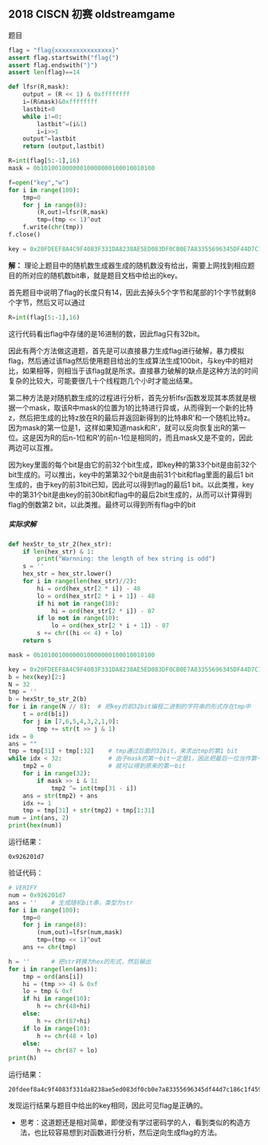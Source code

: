 ## 2018 CISCN 初赛 oldstreamgame

题目
```py
flag = "flag{xxxxxxxxxxxxxxxx}"
assert flag.startswith("flag{")
assert flag.endswith("}")
assert len(flag)==14

def lfsr(R,mask):
    output = (R << 1) & 0xffffffff
    i=(R&mask)&0xffffffff
    lastbit=0
    while i!=0:
        lastbit^=(i&1)
        i=i>>1
    output^=lastbit
    return (output,lastbit)

R=int(flag[5:-1],16)
mask = 0b10100100000010000000100010010100

f=open("key","w")
for i in range(100):
    tmp=0
    for j in range(8):
        (R,out)=lfsr(R,mask)
        tmp=(tmp << 1)^out
    f.write(chr(tmp))
f.close()

key = 0x20FDEEF8A4C9F4083F331DA8238AE5ED083DF0CB0E7A83355696345DF44D7C186C1F459BCE135F1DB6C76775D5DCBAB7A783E48A203C19CA25C22F60AE62B37DE8E40578E3A7787EB429730D95C9E1944288EB3E2E747D8216A4785507A137B413CD690C
```

**解：**
理论上题目中的随机数生成器生成的随机数没有给出，需要上网找到相应题目的所对应的随机数bit串，就是题目文档中给出的key。

首先题目中说明了flag的长度只有14，因此去掉头5个字节和尾部的1个字节就剩8个字节，然后又可以通过
```py
R=int(flag[5:-1],16)
```
这行代码看出flag中存储的是16进制的数，因此flag只有32bit。

因此有两个方法做这道题，首先是可以直接暴力生成flag进行破解，暴力模拟flag，然后通过该flag然后使用题目给出的生成算法生成100bit，与key中的相对比，如果相等，则相当于该flag就是所求。直接暴力破解的缺点是这种方法的时间复杂的比较大，可能要很几十个线程跑几个小时才能出结果。

第二种方法是对随机数生成的过程进行分析，首先分析lfsr函数发现其本质就是根据一个mask，取该R中mask的位置为1的比特进行异或，从而得到一个新的比特z，然后把生成的比特z放在R的最后并返回新得到的比特串R'和一个随机比特z。因为mask的第一位是1，这样如果知道mask和R'，就可以反向恢复出R的第一位。这是因为R的后n-1位和R'的前n-1位是相同的，而且mask又是不变的，因此两边可以互推。

因为key里面的每个bit是由它的前32个bit生成，即key种的第33个bit是由前32个bit生成的。可以推出，key中的第第32个bit是由前31个bit和flag里面的最后1 bit生成的，由于key的前31bit已知，因此可以得到flag的最后1 bit。以此类推，key中的第31个bit是由key的前30bit和flag中的最后2bit生成的，从而可以计算得到flag的倒数第2 bit，以此类推。最终可以得到所有flag中的bit

##### 实际求解
```py
def hexStr_to_str_2(hex_str):
	if len(hex_str) & 1:
		print("Warnning: the length of hex string is odd")
	s = ''
	hex_str = hex_str.lower()
	for i in range(len(hex_str)//2):
		hi = ord(hex_str[2 * i]) - 48
		lo = ord(hex_str[2 * i + 1]) - 48
		if hi not in range(10):
			hi = ord(hex_str[2 * i]) - 87
		if lo not in range(10):
			lo = ord(hex_str[2 * i + 1]) - 87
		s += chr((hi << 4) + lo)
	return s

mask = 0b10100100000010000000100010010100

key = 0x20FDEEF8A4C9F4083F331DA8238AE5ED083DF0CB0E7A83355696345DF44D7C186C1F459BCE135F1DB6C76775D5DCBAB7A783E48A203C19CA25C22F60AE62B37DE8E40578E3A7787EB429730D95C9E1944288EB3E2E747D8216A4785507A137B413CD690C
b = hex(key)[2:]
N = 32
tmp = ''
b = hexStr_to_str_2(b)
for i in range(N // 8):  # 把key的前32bit编程二进制的字符串的形式存在tmp中
    t = ord(b[i])
    for j in [7,6,5,4,3,2,1,0]:
        tmp += str(t >> j & 1)
idx = 0
ans = ""
tmp = tmp[31] + tmp[:32]    # tmp通过后面的32bit，来求出tmp的第1 bit
while idx < 32:             # 由于mask的第一bit一定是1，因此把最后一位当作第一位然后进行mask异或
    tmp2 = 0                # 就可以得到原来的第一bit
    for i in range(32):
        if mask >> i & 1:
            tmp2 ^= int(tmp[31 - i])
    ans = str(tmp2) + ans
    idx += 1
    tmp = tmp[31] + str(tmp2) + tmp[1:31]
num = int(ans, 2)
print(hex(num))

```
运行结果：
```
0x926201d7
```

验证代码：
```py
# VERIFY
num = 0x926201d7
ans = ''    # 生成随机bit串，类型为str
for i in range(100):
    tmp=0
    for j in range(8):
        (num,out)=lfsr(num,mask)
        tmp=(tmp << 1)^out
    ans += chr(tmp)

h = ''      # 把str转换为hex的形式，然后输出
for i in range(len(ans)):
    tmp = ord(ans[i])
    hi = (tmp >> 4) & 0xf
    lo = tmp & 0xf
    if hi in range(10):
        h += chr(48+hi)
    else:
        h += chr(87+hi)
    if lo in range(10):
        h += chr(48 + lo)
    else:
        h += chr(87 + lo)
print(h)
```
运行结果：
```
20fdeef8a4c9f4083f331da8238ae5ed083df0cb0e7a83355696345df44d7c186c1f459bce135f1db6c76775d5dcbab7a783e48a203c19ca25c22f60ae62b37de8e40578e3a7787eb429730d95c9e1944288eb3e2e747d8216a4785507a137b413cd690c
```

发现运行结果与题目中给出的key相同，因此可见flag是正确的。

* 思考：这道题还是相对简单，即使没有学过密码学的人，看到类似的构造方法，也比较容易想到对函数进行分析，然后逆向生成flag的方法。